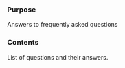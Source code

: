 ### Purpose

Answers to frequently asked questions

### Contents

List of questions and their answers.